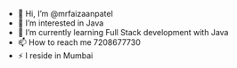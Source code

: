 - 👋 Hi, I’m @mrfaizaanpatel
- 👀 I’m interested in Java
- 🌱 I’m currently learning Full Stack development with Java
- 📫 How to reach me 7208677730
- ⚡ I reside in Mumbai

